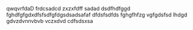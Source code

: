 qwqvrfdaD
frdcsadcd
zxzxfdff
sadad
dsdfhdfggd
fghdfgfgdxdfsfsdfgfdgsdsadsafaf
dfdsfsdfds
fghgfhfzg
vgfgdsfsd
lhdgd
gdvzdvnnvbvb vczxdvd
cdfsdsxsa
